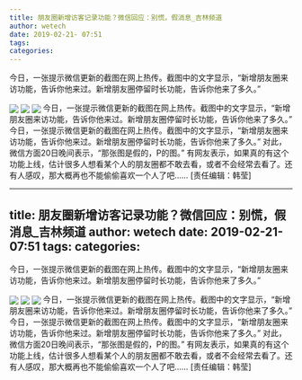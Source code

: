 ```yaml
---
title: 朋友圈新增访客记录功能？微信回应：别慌，假消息_吉林频道
author: wetech
date: 2019-02-21- 07:51
tags: 
categories: 
---
```

今日，一张提示微信更新的截图在网上热传。截图中的文字显示，“新增朋友圈来访功能，告诉你他来过。新增朋友圈停留时长功能，告诉你他来了多久。”
<!-- more -->
                
<img align="center" border="0" src="http://p3.ifengimg.com/fck/2019_08/809d442345148cb_w456_h500.jpg" />
                
<img align="center" border="0" src="http://p3.ifengimg.com/fck/2019_08/008440897dbf01e_w316_h500.jpg" />
            
<img align="center" border="0" src="http://p2.ifengimg.com/a/2016/0810/204c433878d5cf9size1_w16_h16.png" />
今日，一张提示微信更新的截图在网上热传。截图中的文字显示，“新增朋友圈来访功能，告诉你他来过。新增朋友圈停留时长功能，告诉你他来了多久。”
今日，一张提示微信更新的截图在网上热传。截图中的文字显示，“新增朋友圈来访功能，告诉你他来过。新增朋友圈停留时长功能，告诉你他来了多久。”
对此，微信方面20日晚间表示，“那张图是假的，P的图。”
有网友表示，如果真的有这个功能上线，估计很多人想看某个人的朋友圈都不敢去看，或者不会经常去看了。还有人感叹，那大概再也不能偷偷喜欢一个人了吧……
[责任编辑：韩莹]
            
---
title: 朋友圈新增访客记录功能？微信回应：别慌，假消息_吉林频道
author: wetech
date: 2019-02-21- 07:51
tags: 
categories: 
---
今日，一张提示微信更新的截图在网上热传。截图中的文字显示，“新增朋友圈来访功能，告诉你他来过。新增朋友圈停留时长功能，告诉你他来了多久。”
<!-- more -->
                
<img align="center" border="0" src="http://p3.ifengimg.com/fck/2019_08/809d442345148cb_w456_h500.jpg" />
                
<img align="center" border="0" src="http://p3.ifengimg.com/fck/2019_08/008440897dbf01e_w316_h500.jpg" />
            
<img align="center" border="0" src="http://p2.ifengimg.com/a/2016/0810/204c433878d5cf9size1_w16_h16.png" />
今日，一张提示微信更新的截图在网上热传。截图中的文字显示，“新增朋友圈来访功能，告诉你他来过。新增朋友圈停留时长功能，告诉你他来了多久。”
今日，一张提示微信更新的截图在网上热传。截图中的文字显示，“新增朋友圈来访功能，告诉你他来过。新增朋友圈停留时长功能，告诉你他来了多久。”
对此，微信方面20日晚间表示，“那张图是假的，P的图。”
有网友表示，如果真的有这个功能上线，估计很多人想看某个人的朋友圈都不敢去看，或者不会经常去看了。还有人感叹，那大概再也不能偷偷喜欢一个人了吧……
[责任编辑：韩莹]
            
